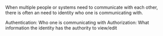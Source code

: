 When multiple people or systems need to communicate with each other, there is often an need to identity who one is communicating with.

Authentication: Who one is communicating with
Authorization: What information the identity has the authority to view/edit

